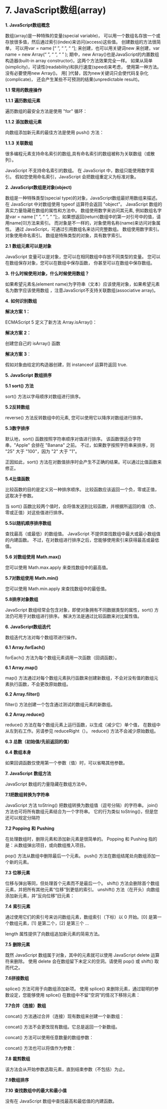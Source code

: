 # 7. JavaScript数组\(array\)

**1. JavaScript数组概念**

数组\(array\)是一种特殊的变量\(special variable\)， 可以用一个数组名存放一个或存放很多值，然后通过索引\(index\)来访问\(access\)这些值。  创建数组的方法很简单， 可以用var = name \[“ ”, “ ”, “ “\]; 来创建，也可以用关键词new 来创建，var name = new Array\(“ ”, “ ”, “ ” \);    期中，new Array\(\)也是JavaScript的内置数组构造器\(built-in array constructor\)，这两个方法效果完全一样。  如果从简单\(simplicity\)，可读性\(readability\)和执行速度\(speed\)来考虑， 使用第一种方法。  没有必要使用new Array\(\)。  用\[ \]代替，因为new关键词只会使代码复杂化\(complicate\)， 还会产生某些不可预测的结果\(unpredictable result\)。

**1.1** **常用的数座操作**

**1.1.1**  **遍历数组元素**

遍历数组的最安全方法是使用 "for" 循环：

**1.1.2** **添加数组元素**

向数组添加新元素的最佳方法是使用 push\(\) 方法：

**1.1.3** **关联数组**

很多编程元素支持命名索引的数组,具有命名索引的数组被称为关联数组（或散列）。

JavaScript 不支持命名索引的数组。  在 JavaScript 中，数组只能使用数字索引。  假如您使用命名索引，JavaScript 会把数组重定义为标准对象。

**2. JavaScript数组是对象\(object\)**

数组是一种特殊类型\(special type\)的对象，JavaScript数组最好用数组来描述。  在 JavaScript 中对数组使用 typeof 运算符会返回 "object"。   JavaScript 数组的真实力量隐藏在数组的属性和方法中。  数组使用数字来访问其元素, 例如数组名字是var = name \[“ ”, “ ”, “ “\];，如果想返回\(return\)数组中的第一对引号中的值，请用name\[0\]方法来索引。  而对象是不一样的，对象使用名称\(name\)来访问对象属性。  通过 JavaScript，可通过引用数组名来访问完整数组。  数组使用数字索引。  对象使用命名索引。  数组是特殊类型的对象，具有数字索引。

**2.1** **数组元素可以是对象**

JavaScript 变量可以是对象，您可以在相同数组中存放不同类型的变量。  您可以在数组保存对象，您可以在数组中保存函数， 你甚至可以在数组中保存数组。

**3.** **什么时候使用对象，什么时候使用数组？**

如果希望元素名\(element name\)为字符串（文本）应该使用对象，如果希望元素名为数字应该使用数组  ，注意JavaScript不支持关联数组\(associative array\)。

**4.** **如何识别数组**

**解决方案** **1：**

ECMAScript 5 定义了新方法 Array.isArray\(\)：

**解决方案** **2：**

创建您自己的 isArray\(\) 函数

**解决方案** **3**：

假如对象由给定的构造器创建，则 instanceof 运算符返回 true.

**5. JavaScript** **数组排序**

**5.1 sort\(\)** **方法**

sort\(\) 方法以字母顺序对数组进行排序。

**5.2反转数组**

reverse\(\) 方法反转数组中的元素, 您可以使用它以降序对数组进行排序。

**5.3数字排序**

默认地，sort\(\) 函数按照字符串顺序对值进行排序。  该函数很适合字符串，"Apple" 会排在 "Banana" 之前。  不过，如果数字按照字符串来排序，则 "25" 大于 "100"，因为 "2" 大于 "1"。

正因如此，sort\(\) 方法在对数值排序时会产生不正确的结果。可以通过比值函数来修正。

**5.4比值函数**

比较函数的目的是定义另一种排序顺序。  比较函数应该返回一个负，零或正值，这取决于参数。

当 sort\(\) 函数比较两个值时，会将值发送到比较函数，并根据所返回的值（负、零或正值）对这些值进行排序。

**5.5以随机顺序排序数组**

查找最高（或最低）的数组值。  JavaScript 不提供查找数组中最大或最小数组值的内建函数。  不过，在对数组进行排序之后，您能够使用索引来获得最高或最低值。

**5.6** **对数组使用** **Math.max\(\)**

您可以使用 Math.max.apply 来查找数组中的最高值。

**5.7对数组使用** **Math.min\(\)**

您可以使用 Math.min.apply 来查找数组中的最低值。

**5.8排序对象数组**

JavaScript 数组经常会包含对象，即使对象拥有不同数据类型的属性，sort\(\) 方法仍可用于对数组进行排序。  解决方法是通过比较函数来对比属性值。

**6. JavaScript数组迭代**

数组迭代方法对每个数组项进行操作。

**6.1 Array.forEach\(\)**

forEach\(\) 方法为每个数组元素调用一次函数（回调函数）。

**6.1 Array.map\(\)**

map\(\) 方法通过对每个数组元素执行函数来创建新数组，不会对没有值的数组元素执行函数，不会更改原始数组。

**6.2 Array.filter\(\)**

filter\(\) 方法创建一个包含通过测试的数组元素的新数组。

**6.2 Array.reduce\(\)**

reduce\(\) 方法在每个数组元素上运行函数，以生成（减少它）单个值， 在数组中从左到右工作。另请参见 reduceRight（）。           reduce\(\) 方法不会减少原始数组。

**6.3** **总数（初始值/先前返回的值）**

**6.4** **数组本身**

如果回调函数仅使用第一个参数（值）时，可以省略其他参数。

**7. JavaScript** **数组方法**

JavaScript 数组的力量隐藏在数组方法中。

**7.1把数组转换为字符串**

JavaScript 方法 toString\(\) 把数组转换为数组值（逗号分隔）的字符串。  join\(\) 方法也可将所有数组元素结合为一个字符串。  它的行为类似 toString\(\)，但是您还可以规定分隔符

**7.2 Popping** **和** **Pushing**

在处理数组时，删除元素和添加新元素是很简单的。  Popping 和 Pushing 指的是：从数组弹出项目，或向数组推入项目。

pop\(\) 方法从数组中删除最后一个元素。  push\(\) 方法在数组结尾处向数组添加一个新的元素。

**7.3** **位移元素**

位移与弹出等同，但处理首个元素而不是最后一个。 shift\(\) 方法会删除首个数组元素，并把所有其他元素“位移”到更低的索引。  unshift\(\) 方法（在开头）向数组添加新元素，并“反向位移”旧元素：

**7.4** **索引元素**

通过使用它们的索引号来访问数组元素，数组索引（下标）以 0 开始。\[0\] 是第一个数组元素，\[1\] 是第二个，\[2\] 是第三个 ...

length 属性提供了向数组追加新元素的简易方法。

**7.5** **删除元素**

既然 JavaScript 数组属于对象，其中的元素就可以使用 JavaScript delete 运算符来删除。  使用 delete 会在数组留下未定义的空洞。请使用 pop\(\) 或 shift\(\) 取而代之。

**7.6拼接数组**

splice\(\) 方法可用于向数组添加新项。  使用 splice\(\) 来删除元素，通过聪明的参数设定，您能够使用 splice\(\) 在数组中不留“空洞”的情况下移除元素：

**7.7合并（连接）数组**

concat\(\) 方法通过合并（连接）现有数组来创建一个新数组：

concat\(\) 方法不会更改现有数组。它总是返回一个新数组。

concat\(\) 方法可以使用任意数量的数组参数：

concat\(\) 方法也可以将值作为参数：

**7.8** **裁剪数组**

该方法会从开始参数选取元素，直到结束参数（不包括）为止。

**7.9数组排序**

**7.10** **查找数组中的最大和最小值**

没有在 JavaScript 数组中查找最高和最低值的内建函数。

